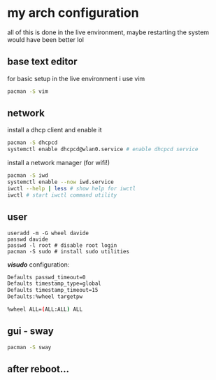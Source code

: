 # my arch configuration

all of this is done in the live environment, maybe restarting the system would have been better lol

## base text editor
for basic setup in the live environment i use vim
```bash
pacman -S vim
```
## network

install a dhcp client and enable it
```bash
pacman -S dhcpcd
systemctl enable dhcpcd@wlan0.service # enable dhcpcd service
```

install a network manager (for wifi!)
```bash
pacman -S iwd
systemctl enable --now iwd.service
iwctl --help | less # show help for iwctl
iwctl # start iwctl command utility
```

## user
```
useradd -m -G wheel davide
passwd davide
passwd -l root # disable root login
pacman -S sudo # install sudo utilities
```

***visudo*** configuration:
```bash
Defaults passwd_timeout=0
Defaults timestamp_type=global
Defaults timestamp_timeout=15
Defaults:%wheel targetpw

%wheel ALL=(ALL:ALL) ALL
```

## gui - sway
``` bash
pacman -S sway
```

## after reboot...
